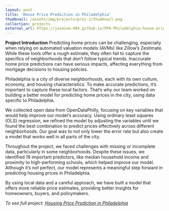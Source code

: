 ```yaml
---
layout: post
title: 'House Price Prediction in Philadelphia'
thumbnail: /assets/img/projects/proj-1/thumbnail.png
collection: projects
external_url: https://jasmine-404.github.io/PPA-Philadelphia-house-price-prediction/
---
```

**Project Introduction**
Predicting home prices can be challenging, especially when relying on automated valuation models (AVMs) like Zillow’s Zestimate. While these tools offer a rough estimate, they often fail to capture the specifics of neighborhoods that don’t follow typical trends. Inaccurate home price predictions can have serious impacts, affecting everything from mortgage decisions to housing policies.

Philadelphia is a city of diverse neighborhoods, each with its own culture, economy, and housing characteristics. To make accurate predictions, it’s important to capture these local factors. That’s why our team worked on building a better model for predicting home prices in the city, using data specific to Philadelphia.

We collected open data from OpenDataPhilly, focusing on key variables that would help improve our model’s accuracy. Using ordinary least squares (OLS) regression, we refined the model by adjusting the variables until we found the best combination to predict prices effectively across different neighborhoods. Our goal was to not only lower the error rate but also create a model that works well in all parts of the city.

Throughout the project, we faced challenges with missing or incomplete data, particularly in some neighborhoods. Despite these issues, we identified 19 important predictors, like median household income and proximity to high-performing schools, which helped improve our model. Although it’s not perfect, our model represents a meaningful step forward in predicting housing prices in Philadelphia.

By using local data and a careful approach, we have built a model that offers more reliable price estimates, providing better insights for homeowners, buyers, and policymakers.

*To see full project: [Housing Price Prediction in Philadelphia](https://jasmine-404.github.io/PPA-Philadelphia-house-price-prediction/)*